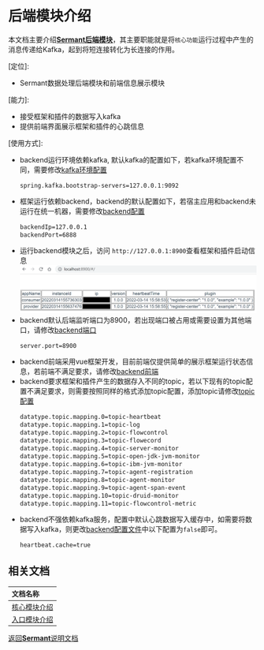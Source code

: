 # 后端模块介绍

本文档主要介绍[**Sermant后端模块**](../../sermant-backend)，其主要职能就是将`核心功能`运行过程中产生的消息传递给Kafka，起到将短连接转化为长连接的作用。

[定位]: 
- Sermant数据处理后端模块和前端信息展示模块

[能力]: 
- 接受框架和插件的数据写入kafka
- 提供前端界面展示框架和插件的心跳信息

[使用方式]:
- backend运行环境依赖kafka, 默认kafka的配置如下，若kafka环境配置不同，需要修改[kafka环境配置](../../sermant-backend/src/main/resources/application.properties)
  ```properties
  spring.kafka.bootstrap-servers=127.0.0.1:9092
  ```
- 框架运行依赖backend，backend的默认配置如下，若宿主应用和backend未运行在统一机器，需要修改[backend配置](../../sermant-agentcore/sermant-agentcore-premain/src/main/resources/config/bootstrap.properties)
    ```properties
    backendIp=127.0.0.1
    backendPort=6888
    ```
- 运行backend模块之后，访问 `http://127.0.0.1:8900`查看框架和插件启动信息
  ![启动信息](../../docs/binary-docs/backend_sermant_info.png)
- backend默认后端监听端口为8900，若出现端口被占用或需要设置为其他端口，请修改[backend端口](../../sermant-backend/src/main/resources/application.properties)
  ```properties
  server.port=8900
  ```
- backend前端采用vue框架开发，目前前端仅提供简单的展示框架运行状态信息，若前端不满足要求，请修改[backend前端](../../sermant-backend/src/main/webapp)
- backend要求框架和插件产生的数据存入不同的topic，若以下现有的topic配置不满足要求，则需要按照同样的格式添加topic配置，添加topic请修改[topic配置](../../sermant-backend/src/main/resources/application.properties)
  ```properties
  datatype.topic.mapping.0=topic-heartbeat
  datatype.topic.mapping.1=topic-log
  datatype.topic.mapping.2=topic-flowcontrol
  datatype.topic.mapping.3=topic-flowecord
  datatype.topic.mapping.4=topic-server-monitor
  datatype.topic.mapping.5=topic-open-jdk-jvm-monitor
  datatype.topic.mapping.6=topic-ibm-jvm-monitor
  datatype.topic.mapping.7=topic-agent-registration
  datatype.topic.mapping.8=topic-agent-monitor
  datatype.topic.mapping.9=topic-agent-span-event
  datatype.topic.mapping.10=topic-druid-monitor
  datatype.topic.mapping.11=topic-flowcontrol-metric
  ```
- backend不强依赖kafka服务，配置中默认心跳数据写入缓存中，如需要将数据写入kafka，则更改[backend配置文件](../../sermant-backend/src/main/resources/application.properties)中以下配置为`false`即可。
  ```properties
  heartbeat.cache=true
  ```

## 相关文档

|文档名称|
|:-|
|[核心模块介绍](agentcore.md)|
|[入口模块介绍](entrance.md)|

[返回**Sermant**说明文档](../README.md)
